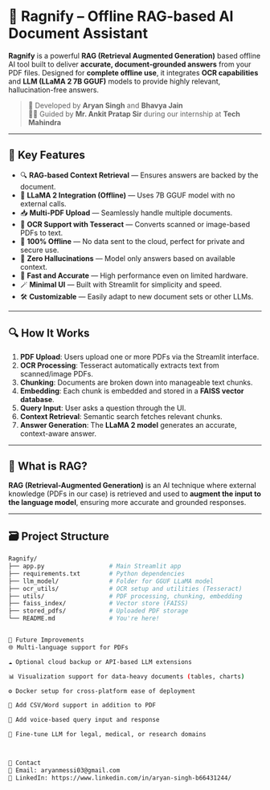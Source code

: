 # 🧠 Ragnify – Offline RAG-based AI Document Assistant

**Ragnify** is a powerful **RAG (Retrieval Augmented Generation)** based offline AI tool built to deliver **accurate, document-grounded answers** from your PDF files. Designed for **complete offline use**, it integrates **OCR capabilities** and **LLM (LLaMA 2 7B GGUF)** models to provide highly relevant, hallucination-free answers.

> 🔧 Developed by **Aryan Singh** and **Bhavya Jain**  
> 🧑‍🏫 Guided by **Mr. Ankit Pratap Sir** during our internship at **Tech Mahindra**  

---

## 🧩 Key Features

- 🔍 **RAG-based Context Retrieval** — Ensures answers are backed by the document.
- 🧠 **LLaMA 2 Integration (Offline)** — Uses 7B GGUF model with no external calls.
- 📥 **Multi-PDF Upload** — Seamlessly handle multiple documents.
- 🧾 **OCR Support with Tesseract** — Converts scanned or image-based PDFs to text.
- 🔐 **100% Offline** — No data sent to the cloud, perfect for private and secure use.
- 🚫 **Zero Hallucinations** — Model only answers based on available context.
- 🎯 **Fast and Accurate** — High performance even on limited hardware.
- 🪄 **Minimal UI** — Built with Streamlit for simplicity and speed.
- 🛠️ **Customizable** — Easily adapt to new document sets or other LLMs.

---

## 🔍 How It Works

1. **PDF Upload**: Users upload one or more PDFs via the Streamlit interface.
2. **OCR Processing**: Tesseract automatically extracts text from scanned/image PDFs.
3. **Chunking**: Documents are broken down into manageable text chunks.
4. **Embedding**: Each chunk is embedded and stored in a **FAISS vector database**.
5. **Query Input**: User asks a question through the UI.
6. **Context Retrieval**: Semantic search fetches relevant chunks.
7. **Answer Generation**: The **LLaMA 2 model** generates an accurate, context-aware answer.

---

## 🧠 What is RAG?

**RAG (Retrieval-Augmented Generation)** is an AI technique where external knowledge (PDFs in our case) is retrieved and used to **augment the input to the language model**, ensuring more accurate and grounded responses.

---

## 🗃️ Project Structure

```bash
Ragnify/
├── app.py                  # Main Streamlit app
├── requirements.txt        # Python dependencies
├── llm_model/              # Folder for GGUF LLaMA model
├── ocr_utils/              # OCR setup and utilities (Tesseract)
├── utils/                  # PDF processing, chunking, embedding
├── faiss_index/            # Vector store (FAISS)
├── stored_pdfs/            # Uploaded PDF storage
└── README.md               # You're here!


🧪 Future Improvements
🌐 Multi-language support for PDFs

☁️ Optional cloud backup or API-based LLM extensions

📊 Visualization support for data-heavy documents (tables, charts)

⚙️ Docker setup for cross-platform ease of deployment

🔄 Add CSV/Word support in addition to PDF

🤖 Add voice-based query input and response

🧬 Fine-tune LLM for legal, medical, or research domains



💬 Contact
📧 Email: aryanmessi03@gmail.com
🔗 LinkedIn: https://www.linkedin.com/in/aryan-singh-b66431244/

